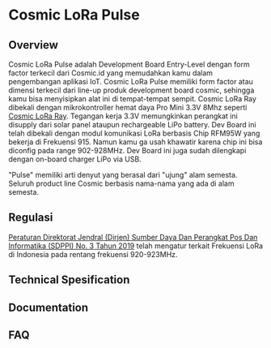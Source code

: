 # Cosmic LoRa Pulse

## Overview

Cosmic LoRa Pulse adalah Development Board Entry-Level dengan form factor terkecil dari Cosmic.id yang memudahkan kamu dalam pengembangan aplikasi IoT. Cosmic LoRa Pulse memiliki form factor atau dimensi terkecil dari line-up produk development board cosmic, sehingga kamu bisa menyisipkan alat ini di tempat-tempat sempit. Cosmic LoRa Ray dibekali dengan mikrokontroller hemat daya Pro Mini 3.3V 8Mhz seperti [Cosmic LoRa Ray](https://github.com/farizalemuda/cosmic-lora-ray). Tegangan kerja 3.3V memungkinkan perangkat ini disupply dari solar panel ataupun rechargeable LiPo battery. Dev Board ini telah dibekali dengan modul komunikasi LoRa berbasis Chip RFM95W yang bekerja di Frekuensi 915. Namun kamu ga usah khawatir karena chip ini bisa diconfig pada range 902-928MHz. Dev Board ini juga sudah dilengkapi dengan on-board charger LiPo via USB.

"Pulse" memiliki arti denyut yang berasal dari "ujung" alam semesta. Seluruh product line Cosmic berbasis nama-nama yang ada di alam semesta.

## Regulasi

[Peraturan Direktorat Jendral (Dirjen) Sumber Daya Dan Perangkat Pos Dan Informatika (SDPPI) No. 3 Tahun 2019](https://web.kominfo.go.id/sites/default/files/users/3997/PERDIRJEN%20SDPPI%20NO%203%20TAHUN%202019%20LPWA.pdf) telah mengatur terkait Frekuensi LoRa di Indonesia pada rentang frekuensi 920-923MHz.

## Technical Spesification

## Documentation

## FAQ
